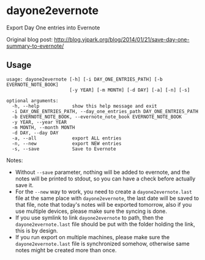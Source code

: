 dayone2evernote
===============

Export Day One entries into Evernote

Original blog post: http://blog.yjpark.org/blog/2014/01/21/save-day-one-summary-to-evernote/

Usage
-----
```
usage: dayone2evernote [-h] [-i DAY_ONE_ENTRIES_PATH] [-b EVERNOTE_NOTE_BOOK]
                       [-y YEAR] [-m MONTH] [-d DAY] [-a] [-n] [-s]

optional arguments:
  -h, --help            show this help message and exit
  -i DAY_ONE_ENTRIES_PATH, --day_one_entries_path DAY_ONE_ENTRIES_PATH
  -b EVERNOTE_NOTE_BOOK, --evernote_note_book EVERNOTE_NOTE_BOOK
  -y YEAR, --year YEAR
  -m MONTH, --month MONTH
  -d DAY, --day DAY
  -a, --all             export ALL entries
  -n, --new             export NEW entries
  -s, --save            Save to Evernote
```

Notes:

- Without ```--save``` parameter, nothing will be added to evernote, and the notes will be printed to stdout, so you can have a check before actually save it.
- For the ```--new``` way to work, you need to create a ```dayone2evernote.last``` file at the same place with ```dayone2evernote```, the last date will be saved to that file, note that today's notes will be exported tomorrow, also if you use multiple devices, please make sure the syncing is done.
- If you use symlink to link ```dayone2evernote``` to path, then the ```dayone2evernote.last``` file should be put with the folder holding the link, this is by design.
- If you run export on multiple machines, please make sure the ```dayone2evernote.last``` file is synchronized somehow, otherwise same notes might be created more than once.
